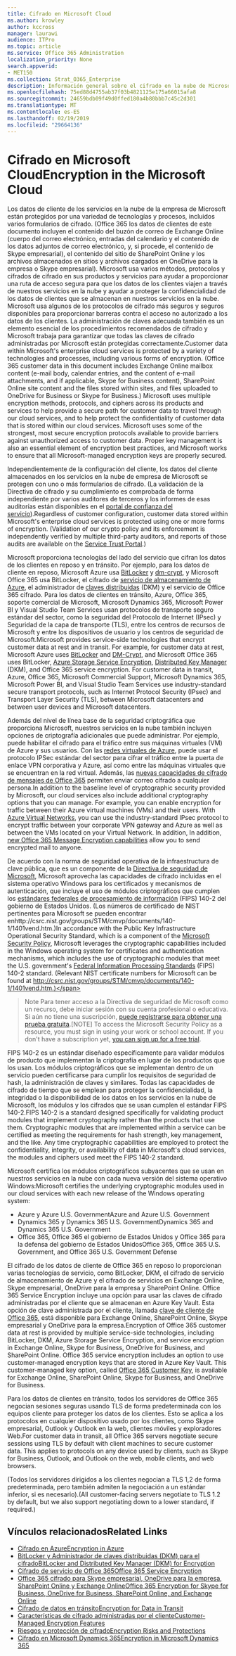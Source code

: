 ```yaml
---
title: Cifrado en Microsoft Cloud
ms.author: krowley
author: kccross
manager: laurawi
audience: ITPro
ms.topic: article
ms.service: Office 365 Administration
localization_priority: None
search.appverid:
- MET150
ms.collection: Strat_O365_Enterprise
description: Información general sobre el cifrado en la nube de Microsoft.
ms.openlocfilehash: 75ed88d4755ab37f03b4821125e175a66015afa8
ms.sourcegitcommit: 24659bdb09f49d0ffed180a4b80bbb7c45c2d301
ms.translationtype: MT
ms.contentlocale: es-ES
ms.lasthandoff: 02/19/2019
ms.locfileid: "29664136"
---
```

# <a name="encryption-in-the-microsoft-cloud"></a><span data-ttu-id="51e2c-103">Cifrado en Microsoft Cloud</span><span class="sxs-lookup"><span data-stu-id="51e2c-103">Encryption in the Microsoft Cloud</span></span>

<span data-ttu-id="51e2c-p101">Los datos de cliente de los servicios en la nube de la empresa de Microsoft están protegidos por una variedad de tecnologías y procesos, incluidos varios formularios de cifrado. (Office 365 los datos de clientes de este documento incluyen el contenido del buzón de correo de Exchange Online (cuerpo del correo electrónico, entradas del calendario y el contenido de los datos adjuntos de correo electrónico, y, si procede, el contenido de Skype empresarial), el contenido del sitio de SharePoint Online y los archivos almacenados en sitios y archivos cargados en OneDrive para la empresa o Skype empresarial). Microsoft usa varios métodos, protocolos y cifrados de cifrado en sus productos y servicios para ayudar a proporcionar una ruta de acceso segura para que los datos de los clientes viajen a través de nuestros servicios en la nube y ayudar a proteger la confidencialidad de los datos de clientes que se almacenan en nuestros servicios en la nube. Microsoft usa algunos de los protocolos de cifrado más seguros y seguros disponibles para proporcionar barreras contra el acceso no autorizado a los datos de los clientes. La administración de claves adecuada también es un elemento esencial de los procedimientos recomendados de cifrado y Microsoft trabaja para garantizar que todas las claves de cifrado administradas por Microsoft están protegidas correctamente.</span><span class="sxs-lookup"><span data-stu-id="51e2c-p101">Customer data within Microsoft's enterprise cloud services is protected by a variety of technologies and processes, including various forms of encryption. (Office 365 customer data in this document includes Exchange Online mailbox content (e-mail body, calendar entries, and the content of e-mail attachments, and if applicable, Skype for Business content), SharePoint Online site content and the files stored within sites, and files uploaded to OneDrive for Business or Skype for Business.) Microsoft uses multiple encryption methods, protocols, and ciphers across its products and services to help provide a secure path for customer data to travel through our cloud services, and to help protect the confidentiality of customer data that is stored within our cloud services. Microsoft uses some of the strongest, most secure encryption protocols available to provide barriers against unauthorized access to customer data. Proper key management is also an essential element of encryption best practices, and Microsoft works to ensure that all Microsoft-managed encryption keys are properly secured.</span></span>

<span data-ttu-id="51e2c-p102">Independientemente de la configuración del cliente, los datos del cliente almacenados en los servicios en la nube de empresa de Microsoft se protegen con uno o más formularios de cifrado. (La validación de la Directiva de cifrado y su cumplimiento es comprobada de forma independiente por varios auditores de terceros y los informes de esas auditorías están disponibles en el [portal de confianza del servicio](https://aka.ms/stp)).</span><span class="sxs-lookup"><span data-stu-id="51e2c-p102">Regardless of customer configuration, customer data stored within Microsoft's enterprise cloud services is protected using one or more forms of encryption. (Validation of our crypto policy and its enforcement is independently verified by multiple third-party auditors, and reports of those audits are available on the [Service Trust Portal](https://aka.ms/stp).)</span></span>

<span data-ttu-id="51e2c-p103">Microsoft proporciona tecnologías del lado del servicio que cifran los datos de los clientes en reposo y en tránsito. Por ejemplo, para los datos de cliente en reposo, Microsoft Azure usa [BitLocker](https://docs.microsoft.com/windows/device-security/bitlocker/bitlocker-overview) y [dm-crypt](https://en.wikipedia.org/wiki/Dm-crypt), y Microsoft Office 365 usa BitLocker, el cifrado de [servicio de almacenamiento de Azure](https://azure.microsoft.com/documentation/articles/storage-service-encryption/), el administrador de [claves distribuidas](https://support.office.com/article/989ba10c-f73f-4efb-ad1b-af3322e5f376) (DKM) y el servicio de Office 365 cifrado. Para los datos de clientes en tránsito, Azure, Office 365, soporte comercial de Microsoft, Microsoft Dynamics 365, Microsoft Power BI y Visual Studio Team Services usan protocolos de transporte seguro estándar del sector, como la seguridad del Protocolo de Internet (IPsec) y Seguridad de la capa de transporte (TLS), entre los centros de recursos de Microsoft y entre los dispositivos de usuario y los centros de seguridad de Microsoft.</span><span class="sxs-lookup"><span data-stu-id="51e2c-p103">Microsoft provides service-side technologies that encrypt customer data at rest and in transit. For example, for customer data at rest, Microsoft Azure uses [BitLocker](https://docs.microsoft.com/windows/device-security/bitlocker/bitlocker-overview) and [DM-Crypt](https://en.wikipedia.org/wiki/Dm-crypt), and Microsoft Office 365 uses BitLocker, [Azure Storage Service Encryption](https://azure.microsoft.com/documentation/articles/storage-service-encryption/), [Distributed Key Manager](https://support.office.com/article/989ba10c-f73f-4efb-ad1b-af3322e5f376) (DKM), and Office 365 service encryption. For customer data in transit, Azure, Office 365, Microsoft Commercial Support, Microsoft Dynamics 365, Microsoft Power BI, and Visual Studio Team Services use industry-standard secure transport protocols, such as Internet Protocol Security (IPsec) and Transport Layer Security (TLS), between Microsoft datacenters and between user devices and Microsoft datacenters.</span></span>

<span data-ttu-id="51e2c-p104">Además del nivel de línea base de la seguridad criptográfica que proporciona Microsoft, nuestros servicios en la nube también incluyen opciones de criptografía adicionales que puede administrar. Por ejemplo, puede habilitar el cifrado para el tráfico entre sus máquinas virtuales (VM) de Azure y sus usuarios. Con las [redes virtuales de Azure](https://azure.microsoft.com/services/virtual-network/), puede usar el protocolo IPSec estándar del sector para cifrar el tráfico entre la puerta de enlace VPN corporativa y Azure, así como entre las máquinas virtuales que se encuentran en la red virtual. Además, las [nuevas capacidades de cifrado de mensajes de Office 365](set-up-new-message-encryption-capabilities.md) permiten enviar correo cifrado a cualquier persona.</span><span class="sxs-lookup"><span data-stu-id="51e2c-p104">In addition to the baseline level of cryptographic security provided by Microsoft, our cloud services also include additional cryptography options that you can manage. For example, you can enable encryption for traffic between their Azure virtual machines (VMs) and their users. With [Azure Virtual Networks](https://azure.microsoft.com/services/virtual-network/), you can use the industry-standard IPsec protocol to encrypt traffic between your corporate VPN gateway and Azure as well as between the VMs located on your Virtual Network. In addition, In addition, [new Office 365 Message Encryption capabilities](set-up-new-message-encryption-capabilities.md) allow you to send encrypted mail to anyone.</span></span>

<span data-ttu-id="51e2c-p105">De acuerdo con la norma de seguridad operativa de la infraestructura de clave pública, que es un componente de la [Directiva de seguridad de Microsoft](https://servicetrust.microsoft.com/ViewPage/TrustDocuments?command=Download&downloadType=Document&downloadId=5868ecc8-50b7-4f91-b43f-640e2b99e86e&docTab=6d000410-c9e9-11e7-9a91-892aae8839ad_FAQ%20and%20White%20Papers), Microsoft aprovecha las capacidades de cifrado incluidas en el sistema operativo Windows para los certificados y mecanismos de autenticación, que incluye el uso de módulos criptográficos que cumplen los [estándares federales de procesamiento de información](http://csrc.nist.gov/publications/PubsFIPS.html) (FIPS) 140-2 del gobierno de Estados Unidos. (Los números de certificado de NIST pertinentes para Microsoft se pueden encontrar enhttp://csrc.nist.gov/groups/STM/cmvp/documents/140-1/1401vend.htm.)</span><span class="sxs-lookup"><span data-stu-id="51e2c-p105">In accordance with the Public Key Infrastructure Operational Security Standard, which is a component of the [Microsoft Security Policy](https://servicetrust.microsoft.com/ViewPage/TrustDocuments?command=Download&downloadType=Document&downloadId=5868ecc8-50b7-4f91-b43f-640e2b99e86e&docTab=6d000410-c9e9-11e7-9a91-892aae8839ad_FAQ%20and%20White%20Papers), Microsoft leverages the cryptographic capabilities included in the Windows operating system for certificates and authentication mechanisms, which includes the use of cryptographic modules that meet the U.S. government's [Federal Information Processing Standards](http://csrc.nist.gov/publications/PubsFIPS.html) (FIPS) 140-2 standard. (Relevant NIST certificate numbers for Microsoft can be found at http://csrc.nist.gov/groups/STM/cmvp/documents/140-1/1401vend.htm.)</span></span>

> <span data-ttu-id="51e2c-p106">Note Para tener acceso a la Directiva de seguridad de Microsoft como un recurso, debe iniciar sesión con su cuenta profesional o educativa. Si aún no tiene una suscripción, [puede registrarse para obtener una prueba gratuita](https://servicetrust.microsoft.com/Home/TrialSubscriptions).</span><span class="sxs-lookup"><span data-stu-id="51e2c-p106">[NOTE] To access the Microsoft Security Policy as a resource, you must sign in using your work or school account. If you don't have a subscription yet, [you can sign up for a free trial](https://servicetrust.microsoft.com/Home/TrialSubscriptions).</span></span>

<span data-ttu-id="51e2c-p107">FIPS 140-2 es un estándar diseñado específicamente para validar módulos de producto que implementan la criptografía en lugar de los productos que los usan. Los módulos criptográficos que se implementan dentro de un servicio pueden certificarse para cumplir los requisitos de seguridad de hash, la administración de claves y similares. Todas las capacidades de cifrado de tiempo que se emplean para proteger la confidencialidad, la integridad o la disponibilidad de los datos en los servicios en la nube de Microsoft, los módulos y los cifrados que se usan cumplen el estándar FIPS 140-2.</span><span class="sxs-lookup"><span data-stu-id="51e2c-p107">FIPS 140-2 is a standard designed specifically for validating product modules that implement cryptography rather than the products that use them. Cryptographic modules that are implemented within a service can be certified as meeting the requirements for hash strength, key management, and the like. Any time cryptographic capabilities are employed to protect the confidentiality, integrity, or availability of data in Microsoft's cloud services, the modules and ciphers used meet the FIPS 140-2 standard.</span></span>

<span data-ttu-id="51e2c-124">Microsoft certifica los módulos criptográficos subyacentes que se usan en nuestros servicios en la nube con cada nueva versión del sistema operativo Windows:</span><span class="sxs-lookup"><span data-stu-id="51e2c-124">Microsoft certifies the underlying cryptographic modules used in our cloud services with each new release of the Windows operating system:</span></span>
- <span data-ttu-id="51e2c-125">Azure y Azure U.S. Government</span><span class="sxs-lookup"><span data-stu-id="51e2c-125">Azure and Azure U.S. Government</span></span>
- <span data-ttu-id="51e2c-126">Dynamics 365 y Dynamics 365 U.S. Government</span><span class="sxs-lookup"><span data-stu-id="51e2c-126">Dynamics 365 and Dynamics 365 U.S. Government</span></span>
- <span data-ttu-id="51e2c-127">Office 365, Office 365 el gobierno de Estados Unidos y Office 365 para la defensa del gobierno de Estados Unidos</span><span class="sxs-lookup"><span data-stu-id="51e2c-127">Office 365, Office 365 U.S. Government, and Office 365 U.S. Government Defense</span></span>

<span data-ttu-id="51e2c-p108">El cifrado de los datos de cliente de Office 365 en reposo lo proporcionan varias tecnologías de servicio, como BitLocker, DKM, el cifrado de servicio de almacenamiento de Azure y el cifrado de servicios en Exchange Online, Skype empresarial, OneDrive para la empresa y SharePoint Online. Office 365 Service Encryption incluye una opción para usar las claves de cifrado administradas por el cliente que se almacenan en Azure Key Vault. Esta opción de clave administrada por el cliente, llamada [clave de cliente de Office 365](https://support.office.com/article/f2cd475a-e592-46cf-80a3-1bfb0fa17697), está disponible para Exchange Online, SharePoint Online, Skype empresarial y OneDrive para la empresa.</span><span class="sxs-lookup"><span data-stu-id="51e2c-p108">Encryption of Office 365 customer data at rest is provided by multiple service-side technologies, including BitLocker, DKM, Azure Storage Service Encryption, and service encryption in Exchange Online, Skype for Business, OneDrive for Business, and SharePoint Online. Office 365 service encryption includes an option to use customer-managed encryption keys that are stored in Azure Key Vault. This customer-managed key option, called [Office 365 Customer Key](https://support.office.com/article/f2cd475a-e592-46cf-80a3-1bfb0fa17697), is available for Exchange Online, SharePoint Online, Skype for Business, and OneDrive for Business.</span></span>

<span data-ttu-id="51e2c-p109">Para los datos de clientes en tránsito, todos los servidores de Office 365 negocian sesiones seguras usando TLS de forma predeterminada con los equipos cliente para proteger los datos de los clientes.  Esto se aplica a los protocolos en cualquier dispositivo usado por los clientes, como Skype empresarial, Outlook y Outlook en la web, clientes móviles y exploradores Web.</span><span class="sxs-lookup"><span data-stu-id="51e2c-p109">For customer data in transit, all Office 365 servers negotiate secure sessions using TLS by default with client machines to secure customer data.  This applies to protocols on any device used by clients, such as Skype for Business, Outlook, and Outlook on the web, mobile clients, and web browsers.</span></span>

<span data-ttu-id="51e2c-133">(Todos los servidores dirigidos a los clientes negocian a TLS 1,2 de forma predeterminada, pero también admiten la negociación a un estándar inferior, si es necesario).</span><span class="sxs-lookup"><span data-stu-id="51e2c-133">(All customer-facing servers negotiate to TLS 1.2 by default, but we also support negotiating down to a lower standard, if required.)</span></span>

## <a name="related-links"></a><span data-ttu-id="51e2c-134">Vínculos relacionados</span><span class="sxs-lookup"><span data-stu-id="51e2c-134">Related Links</span></span>

- [<span data-ttu-id="51e2c-135">Cifrado en Azure</span><span class="sxs-lookup"><span data-stu-id="51e2c-135">Encryption in Azure</span></span>](office-365-azure-encryption.md)
- [<span data-ttu-id="51e2c-136">BitLocker y Administrador de claves distribuidas (DKM) para el cifrado</span><span class="sxs-lookup"><span data-stu-id="51e2c-136">BitLocker and Distributed Key Manager (DKM) for Encryption</span></span>](office-365-bitlocker-and-distributed-key-manager-for-encryption.md)
- [<span data-ttu-id="51e2c-137">Cifrado de servicio de Office 365</span><span class="sxs-lookup"><span data-stu-id="51e2c-137">Office 365 Service Encryption</span></span>](office-365-service-encryption.md)
- [<span data-ttu-id="51e2c-138">Office 365 cifrado para Skype empresarial, OneDrive para la empresa, SharePoint Online y Exchange Online</span><span class="sxs-lookup"><span data-stu-id="51e2c-138">Office 365 Encryption for Skype for Business, OneDrive for Business, SharePoint Online, and Exchange Online</span></span>](office-365-encryption-for-skype-onedrive-sharepoint-and-exchange.md)
- [<span data-ttu-id="51e2c-139">Cifrado de datos en tránsito</span><span class="sxs-lookup"><span data-stu-id="51e2c-139">Encryption for Data in Transit</span></span>](office-365-encryption-for-data-in-transit.md)
- [<span data-ttu-id="51e2c-140">Características de cifrado administradas por el cliente</span><span class="sxs-lookup"><span data-stu-id="51e2c-140">Customer-Managed Encryption Features</span></span>](office-365-customer-managed-encryption-features.md)
- [<span data-ttu-id="51e2c-141">Riesgos y protección de cifrado</span><span class="sxs-lookup"><span data-stu-id="51e2c-141">Encryption Risks and Protections</span></span>](office-365-encryption-risks-and-protections.md)
- [<span data-ttu-id="51e2c-142">Cifrado en Microsoft Dynamics 365</span><span class="sxs-lookup"><span data-stu-id="51e2c-142">Encryption in Microsoft Dynamics 365</span></span>](office-365-encryption-in-microsoft-dynamics-365.md)